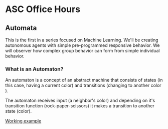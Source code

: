 # ASC Office Hours
## Automata
This is the first in a series focused on Machine Learning. We'll be creating autonomous agents with simple pre-programmed responsive behavior. We will observer how complex group behavior can form from simple individual behavior.  

### What is an Automaton?
An automaton is a concept of an abstract machine that consists of states (in this case, having a current color) and transitions (changing to another color ).  

The automaton receives input (a neighbor's color) and depending on it's transition function (rock-paper-scissors) it makes a transition to another state (color).

[Working example](https://rawgit.com/Shaddyjr/rockPapSciss/solution/index.html)
